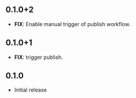 ## 0.1.0+2

 - **FIX**: Enable manual trigger of publish workflow.

## 0.1.0+1

 - **FIX**: trigger publish.

## 0.1.0

* Initial release
